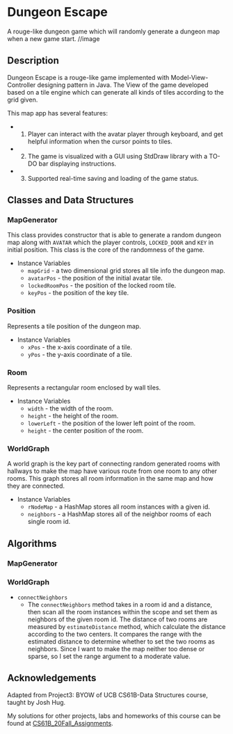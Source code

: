 # Dungeon Escape
A rouge-like dungeon game which will randomly generate a dungeon map when a new game start.
//image

 
## Description
Dungeon Escape is a rouge-like game implemented with Model-View-Controller designing pattern in Java. The View of the game developed based on a tile engine which can generate all kinds of tiles according to the grid given.

This map app has several features:
  - 1. Player can interact with the avatar player through keyboard, and get helpful information when the cursor points to tiles.
  - 2. The game is visualized with a GUI using StdDraw library with a TO-DO bar displaying instructions.
  - 3. Supported real-time saving and loading of the game status.



## Classes and Data Structures
### MapGenerator
This class provides constructor that is able to generate a random dungeon map along with `AVATAR` which the player controls, `LOCKED_DOOR` and `KEY` in initial position. This class is the core of the randomness of the game.

* Instance Variables
  -  `mapGrid` - a two dimensional grid stores all tile info the dungeon map.
  -  `avatarPos` - the position of the initial avatar tile.
  -  `lockedRoomPos` - the position of the locked room tile.
  -  `keyPos` - the position of the key tile.  


### Position
Represents a tile position of the dungeon map.

* Instance Variables
  -  `xPos` - the x-axis coordinate of a tile.
  -  `yPos` - the y-axis coordinate of a tile.

### Room
Represents a rectangular room enclosed by wall tiles.

* Instance Variables
  -  `width` - the width of the room.
  -  `height` - the height of the room.  
  -  `lowerLeft` - the position of the lower left point of the room.  
  -  `height` - the center position of the room.  

### WorldGraph
A world graph is the key part of connecting random generated rooms with hallways to make the map have various route from one room to any other rooms. This graph stores all room information in the same map and how they are connected.

* Instance Variables
  -  `rNodeMap` - a HashMap stores all room instances with a given id.
  -  `neighbors` - a HashMap stores all of the neighbor rooms of each single room id.


## Algorithms

### MapGenerator

### WorldGraph
- `connectNeighbors`
  - The `connectNeighbors` method takes in a room id and a distance, then scan all the room instances within the scope and set them as neighbors of the given room id. The distance of two rooms are measured by `estimateDistance` method, which calculate the distance according to the two centers. It compares the range with the estimated distance to determine whether to set the two rooms as neighbors.
  Since I want to make the map neither too dense or sparse, so I set the range argument to a moderate value.


## Acknowledgements
Adapted from Project3: BYOW of UCB CS61B-Data Structures course, taught by Josh Hug.

My solutions for other projects, labs and homeworks of this course can be found at [CS61B_20Fall_Assignments](https://github.com/qcwssss/CS61B_20Fall). 

